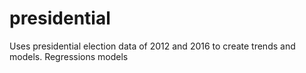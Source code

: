 # presidential
Uses presidential election data of 2012 and 2016 to create trends and models.
Regressions models
